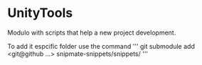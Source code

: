 # UnityTools
Modulo with scripts that help a new project development.

To add it espcific folder use the command 
'''
git submodule add <git@github ...> snipmate-snippets/snippets/
'''
